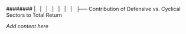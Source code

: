 ######## |   |   |   |   |   |   |   ├── Contribution of Defensive vs. Cyclical Sectors to Total Return

*Add content here*